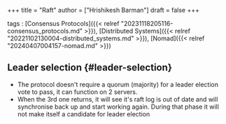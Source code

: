 +++
title = "Raft"
author = ["Hrishikesh Barman"]
draft = false
+++

tags
: [Consensus Protocols]({{< relref "20231118205116-consensus_protocols.md" >}}), [Distributed Systems]({{< relref "20221102130004-distributed_systems.md" >}}), [Nomad]({{< relref "20240407004157-nomad.md" >}})


## Leader selection {#leader-selection}

-   The protocol doesn't require a quorum (majority) for a leader election vote to pass, it can function on 2 servers.
-   When the 3rd one returns, it will see it's raft log is out of date and will synchronise back up and start working again. During that phase it will not make itself a candidate for leader election
